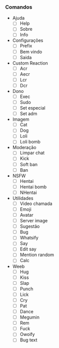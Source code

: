 ### Comandos 

* Ajuda
    - [ ] Help
    - [ ] Sobre
    - [ ] Info

* Configurações
    - [ ] Prefix
    - [ ] Bem vindo
    - [ ] Saida

* Custom Reaction
    - [ ] Acr
    - [ ] Aecr
    - [ ] Lcr
    - [ ] Dcr

* Dono
    - [ ] Exec
    - [ ] Sudo
    - [ ] Set especial
    - [ ] Set adm

* Imagem
    - [ ] Cat
    - [ ] Dog
    - [ ] Loli
    - [ ] Loli bomb

* Moderação
    - [ ] Limpar chat
    - [ ] Kick
    - [ ] Soft ban
    - [ ] Ban

* NSFW
    - [ ] Hentai
    - [ ] Hentai bomb
    - [ ] NHentai

* Utilidades
    - [ ] Video chamada
    - [ ] Emoji
    - [ ] Avatar
    - [ ] Server image
    - [ ] Sugestão
    - [ ] Bug
    - [ ] Whatsify
    - [ ] Say
    - [ ] Edit say
    - [ ] Mention random
    - [ ] Calc

* Weeb
    - [ ] Hug
    - [ ] Kiss
    - [ ] Slap
    - [ ] Punch
    - [ ] Lick
    - [ ] Cry
    - [ ] Pat
    - [ ] Dance
    - [ ] Megumin
    - [ ] Rem
    - [ ] Fuck
    - [ ] Owoify
    - [ ] Bug text
